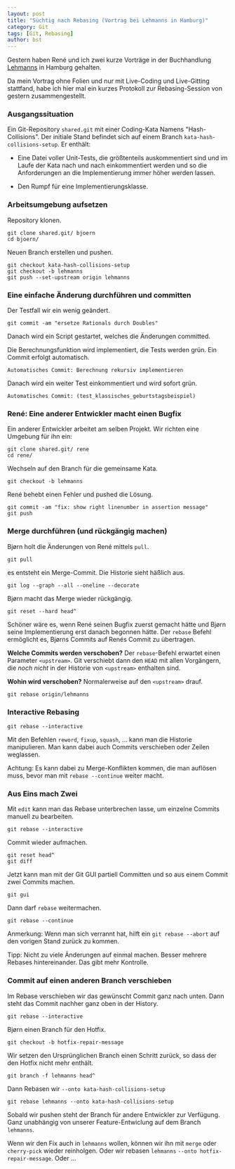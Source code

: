```yaml
---
layout: post
title: "Süchtig nach Rebasing (Vortrag bei Lehmanns in Hamburg)"
category: Git
tags: [Git, Rebasing]
author: bst
---
```


Gestern haben René und ich zwei kurze Vorträge
in der Buchhandlung [Lehmanns](http://www.lehmanns.de/page/verlfb)
in Hamburg gehalten.

Da mein Vortrag ohne Folien und nur mit Live-Coding und Live-Gitting stattfand, habe ich hier mal ein kurzes Protokoll zur Rebasing-Session
von gestern zusammengestellt.

### Ausgangssituation

Ein Git-Repository `shared.git` mit einer Coding-Kata Namens "Hash-Collisions". Der initiale Stand befindet sich auf einem Branch `kata-hash-collisions-setup`. Er enthält:

 * Eine Datei voller Unit-Tests, die größtenteils auskommentiert sind und im Laufe der Kata nach und nach einkommentiert werden und so die Anforderungen an die Implementierung immer höher werden lassen.

 * Den Rumpf für eine Implementierungsklasse.

### Arbeitsumgebung aufsetzen

Repository klonen.

    git clone shared.git/ bjoern
    cd bjoern/

Neuen Branch erstellen und pushen.

    git checkout kata-hash-collisions-setup
    git checkout -b lehmanns
    git push --set-upstream origin lehmanns

### Eine einfache Änderung durchführen und committen

Der Testfall wir ein wenig geändert.

    git commit -am "ersetze Rationals durch Doubles"

Danach wird ein Script gestartet, welches die Änderungen committed.

Die Berechnungsfunktion wird implementiert, die Tests werden grün. Ein Commit erfolgt automatisch.

    Automatisches Commit: Berechnung rekursiv implementieren

Danach wird ein weiter Test einkommentiert und wird sofort grün.

    Automatisches Commit: (test_klassisches_geburtstagsbeispiel)

### René: Eine anderer Entwickler macht einen Bugfix

Ein anderer Entwickler arbeitet am selben Projekt. Wir richten eine Umgebung für ihn ein:

    git clone shared.git/ rene
    cd rene/

Wechseln auf den Branch für die gemeinsame Kata.

    git checkout -b lehmanns

René behebt einen Fehler und pushed die Lösung.

    git commit -am "fix: show right linenumber in assertion message"
    git push

### Merge durchführen (und rückgängig machen)

Bjørn holt die Änderungen von René mittels `pull`.

    git pull

es entsteht ein Merge-Commit. Die Historie sieht häßlich aus.

    git log --graph --all --oneline --decorate

Bjørn macht das Merge wieder rückgängig.

    git reset --hard head^

Schöner wäre es, wenn René seinen Bugfix zuerst gemacht hätte und Bjørn seine Implementierung erst danach begonnen hätte. Der `rebase` Befehl ermöglicht es, Bjørns Commits auf Renés Commit zu übertragen.


**Welche Commits werden verschoben?** Der `rebase`-Befehl erwartet einen Parameter `<upstream>`. Git verschiebt dann den `HEAD` mit allen Vorgängern, die *noch nicht* in der Historie von `<upstream>` enthalten sind.

**Wohin wird verschoben?** Normalerweise auf den `<upstream>` drauf.

    git rebase origin/lehmanns

### Interactive Rebasing

    git rebase --interactive

Mit den Befehlen `reword`, `fixup`, `squash`, ... kann man die Historie manipulieren. Man kann dabei auch Commits verschieben oder Zeilen weglassen.

Achtung: Es kann dabei zu Merge-Konflikten kommen, die man auflösen muss, bevor man mit `rebase --continue` weiter macht.

### Aus Eins mach Zwei

Mit `edit` kann man das Rebase unterbrechen lasse, um einzelne Commits manuell zu bearbeiten.

    git rebase --interactive

Commit wieder aufmachen.

    git reset head^
    git diff

Jetzt kann man mit der Git GUI partiell Committen und so aus einem Commit zwei Commits machen.

    git gui

Dann darf `rebase` weitermachen.

    git rebase --continue

Anmerkung: Wenn man sich verrannt hat, hilft ein `git rebase --abort` auf den vorigen Stand zurück zu kommen.

Tipp: Nicht zu viele Änderungen auf einmal machen. Besser mehrere Rebases hintereinander. Das gibt mehr Kontrolle.

### Commit auf einen anderen Branch verschieben

Im Rebase verschieben wir das gewünscht Commit ganz nach unten. Dann steht das Commit nachher ganz oben in der History.

    git rebase --interactive

Bjørn einen Branch für den Hotfix.

    git checkout -b hotfix-repair-message

Wir setzen den Ursprünglichen Branch einen Schritt zurück, so dass der den Hotfix nicht mehr enthält.

    git branch -f lehmanns head^

Dann Rebasen wir `--onto kata-hash-collisions-setup`

    git rebase lehmanns --onto kata-hash-collisions-setup

Sobald wir pushen steht der Branch für andere Entwickler zur Verfügung. Ganz unabhängig von unserer Feature-Entwiclung auf dem Branch `lehmanns`.

Wenn wir den Fix auch in `lehmanns` wollen, können wir ihn mit `merge` oder `cherry-pick` wieder reinholgen. Oder wir rebasen `lehmanns` `--onto hotfix-repair-message`. Oder ...

